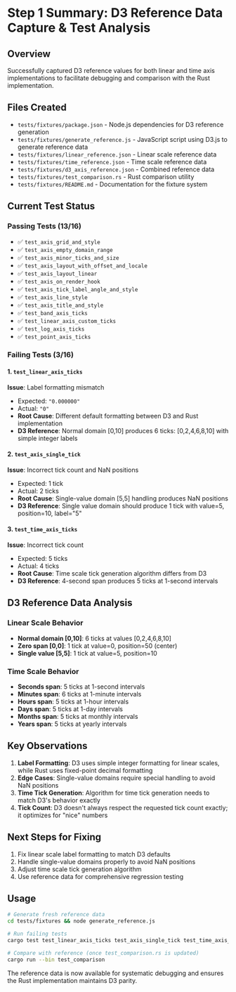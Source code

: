 # Step 1 Summary: D3 Reference Data Capture & Test Analysis

## Overview
Successfully captured D3 reference values for both linear and time axis implementations to facilitate debugging and comparison with the Rust implementation.

## Files Created
- `tests/fixtures/package.json` - Node.js dependencies for D3 reference generation
- `tests/fixtures/generate_reference.js` - JavaScript script using D3.js to generate reference data
- `tests/fixtures/linear_reference.json` - Linear scale reference data
- `tests/fixtures/time_reference.json` - Time scale reference data
- `tests/fixtures/d3_axis_reference.json` - Combined reference data
- `tests/fixtures/test_comparison.rs` - Rust comparison utility
- `tests/fixtures/README.md` - Documentation for the fixture system

## Current Test Status

### Passing Tests (13/16)
- ✅ `test_axis_grid_and_style`
- ✅ `test_axis_empty_domain_range`
- ✅ `test_axis_minor_ticks_and_size`
- ✅ `test_axis_layout_with_offset_and_locale`
- ✅ `test_axis_layout_linear`
- ✅ `test_axis_on_render_hook`
- ✅ `test_axis_tick_label_angle_and_style`
- ✅ `test_axis_line_style`
- ✅ `test_axis_title_and_style`
- ✅ `test_band_axis_ticks`
- ✅ `test_linear_axis_custom_ticks`
- ✅ `test_log_axis_ticks`
- ✅ `test_point_axis_ticks`

### Failing Tests (3/16)

#### 1. `test_linear_axis_ticks`
**Issue**: Label formatting mismatch
- Expected: `"0.000000"` 
- Actual: `"0"`
- **Root Cause**: Different default formatting between D3 and Rust implementation
- **D3 Reference**: Normal domain [0,10] produces 6 ticks: [0,2,4,6,8,10] with simple integer labels

#### 2. `test_axis_single_tick`
**Issue**: Incorrect tick count and NaN positions
- Expected: 1 tick
- Actual: 2 ticks
- **Root Cause**: Single-value domain [5,5] handling produces NaN positions
- **D3 Reference**: Single value domain should produce 1 tick with value=5, position=10, label="5"

#### 3. `test_time_axis_ticks`  
**Issue**: Incorrect tick count
- Expected: 5 ticks
- Actual: 4 ticks
- **Root Cause**: Time scale tick generation algorithm differs from D3
- **D3 Reference**: 4-second span produces 5 ticks at 1-second intervals

## D3 Reference Data Analysis

### Linear Scale Behavior
- **Normal domain [0,10]**: 6 ticks at values [0,2,4,6,8,10]
- **Zero span [0,0]**: 1 tick at value=0, position=50 (center)
- **Single value [5,5]**: 1 tick at value=5, position=10

### Time Scale Behavior
- **Seconds span**: 5 ticks at 1-second intervals
- **Minutes span**: 6 ticks at 1-minute intervals  
- **Hours span**: 5 ticks at 1-hour intervals
- **Days span**: 5 ticks at 1-day intervals
- **Months span**: 5 ticks at monthly intervals
- **Years span**: 5 ticks at yearly intervals

## Key Observations

1. **Label Formatting**: D3 uses simple integer formatting for linear scales, while Rust uses fixed-point decimal formatting
2. **Edge Cases**: Single-value domains require special handling to avoid NaN positions
3. **Time Tick Generation**: Algorithm for time tick generation needs to match D3's behavior exactly
4. **Tick Count**: D3 doesn't always respect the requested tick count exactly; it optimizes for "nice" numbers

## Next Steps for Fixing
1. Fix linear scale label formatting to match D3 defaults
2. Handle single-value domains properly to avoid NaN positions
3. Adjust time scale tick generation algorithm
4. Use reference data for comprehensive regression testing

## Usage
```bash
# Generate fresh reference data
cd tests/fixtures && node generate_reference.js

# Run failing tests
cargo test test_linear_axis_ticks test_axis_single_tick test_time_axis_ticks

# Compare with reference (once test_comparison.rs is updated)
cargo run --bin test_comparison
```

The reference data is now available for systematic debugging and ensures the Rust implementation maintains D3 parity.
